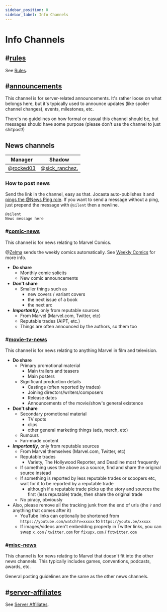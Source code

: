 ```yaml
---
sidebar_position: 0
sidebar_label: Info Channels
---
```


# Info Channels

## #[rules](1109693299297632328)

See [Rules](../../../moderation/rules.md).

## #[announcements](1110214786223968346)

This channel is for server-related announcements. It's rather loose on what belongs here, but it's typically used to announce updates (like spoiler channel changes), events, milestones, etc.

There's no guidelines on how formal or casual this channel should be, but messages should have some purpose (please don't use the channel to just shitpost!)

## News channels

| Manager                         | Shadow                               |
| ------------------------------- | ------------------------------------ |
| @[rocked03](204778476102877187) | @[sick_ranchez.](947853707331121282) |

### How to post news

Send the link in the channel, easy as that. Jocasta auto-publishes it and [pings the @News Ping role](../roles/ping-roles#news-ping). If you want to send a message without a ping, just prepend the message with `@silent` then a newline.

```
@silent
News message here
```

### #[comic-news](1109021470736252938)

This channel is for news relating to Marvel Comics.

@[Zelma](1098223523668951111) sends the weekly comics automatically. See [Weekly Comics](../../bots/weekly-comics) for more info.

- **Do share**
  - Monthly comic solicits
  - New comic announcements
- **Don't share**
  - Smaller things such as
    - new covers / variant covers
    - the next issue of a book
    - the next arc
- **_Importantly_**, only from reputable sources
  - From Marvel (Marvel.com, Twitter, etc)
  - Reputable trades (AIPT, etc.)
  - Things are often announced by the authors, so them too

### #[movie-tv-news](1109021386015522816)

This channel is for news relating to anything Marvel in film and television.

- **Do share**
  - Primary promotional material
    - Main trailers and teasers
    - Main posters
  - Significant production details
    - Castings (often reported by trades)
    - Joining directors/writers/composers
    - Release dates
    - Announcements of the movie/show's general existence
- **Don't share**
  - Secondary promotional material
    - TV spots
    - clips
    - other general marketing things (ads, merch, etc)
  - Rumours
  - Fan-made content
- **_Importantly_**, only from reputable sources
  - From Marvel themselves (Marvel.com, Twitter, etc)
  - Reputable trades
    - Variety, The Hollywood Reporter, and Deadline most frequently
  - If something uses the above as a source, find and share the original source instead
  - If something is reported by less reputable trades or scoopers etc, wait for it to be reported by a reputable trade
    - although if a reputable trade picks up the story and sources the first (less reputable) trade, then share the original trade
  - No piracy, obviously
- Also, please remove all the tracking junk from the end of urls (the `?` and anything that comes after it)
  - YouTube links can optionally be shortened from `https://youtube.com/watch?v=xxxxx` to `https://youtu.be/xxxxx`
  - If images/videos aren't embedding properly in Twitter links, you can swap `x.com` / `twitter.com` for `fixupx.com` / `fxtwitter.com`

### #[misc-news](1109021556371378239)

This channel is for news relating to Marvel that doesn't fit into the other news channels. This typically includes games, conventions, podcasts, awards, etc.

General posting guidelines are the same as the other news channels.

## #[server-affiliates](1109728410894356500)

See [Server Affiliates](../../affiliations).
